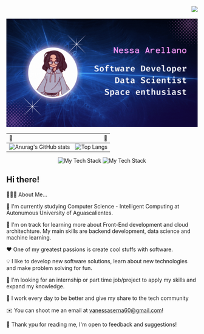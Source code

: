 <p align="right">
    <img src="https://komarev.com/ghpvc/?username=VanessaArellano&color=99679E&style=for-the-badge">
</p>
<div>
    <img id="cover" src="cover.gif">
</div>




| 🌸 | 🌸|
| :----   |          ---: |
| ![Anurag's GitHub stats](https://github-readme-stats.vercel.app/api?username=vanessaarellano&show_icons=true&theme=tokyonight)|![Top Langs](https://github-readme-stats.vercel.app/api/top-langs/?username=VanessaArellano&theme=tokyonight&layout=compact)

<p align="center">
    <img src="https://github-readme-tech-stack.vercel.app/api/cards?align=center&titleAlign=center&borderRadius=10&fontWeight=thin&lineCount=1&theme=tokyonight&line1=react,react,c854c5;python,python,40b291;html5,html5,596f4f;javascript,javascript,9509bc"alt="My Tech Stack" />
    <img src="https://github-readme-tech-stack.vercel.app/api/cards?align=center&titleAlign=center&borderRadius=10&fontWeight=thin&lineCount=1&theme=tokyonight&hideTitle=true&line1=jupyter,jupyter,64df25;Apache Spark,Apache Spark,f3cf2f" alt="My Tech Stack" />
</p>


## Hi there! 

👨🏻‍💻  About Me...

🏫  I'm currently studying Computer Science - Intelligent Computing at Autonumous University of Aguascalientes.

🚀  I'm on track for learning more about Front-End development and cloud architechture. My main skills are backend development, data science and machine learning. 

❤️  One of my greatest passions is create cool stuffs with software.

💡  I like to develop new software solutions, learn about new technologies and make problem solving for fun.

💼  I'm looking for an internship or part time job/project to apply my skills and expand my knowledge.

🌟 I work every day to be better and give my share to the tech community 

✉️  You can shoot me an email at vanessaserna60@gmail.com!

🙌 Thank ypu for reading me, I'm open to feedback and suggestions!
